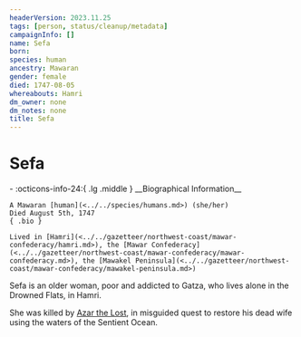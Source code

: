 ```yaml
---
headerVersion: 2023.11.25
tags: [person, status/cleanup/metadata]
campaignInfo: []
name: Sefa
born:
species: human
ancestry: Mawaran
gender: female
died: 1747-08-05
whereabouts: Hamri
dm_owner: none
dm_notes: none
title: Sefa
---
```

# Sefa
<div class="grid cards ext-narrow-margin ext-one-column" markdown>
- :octicons-info-24:{ .lg .middle } __Biographical Information__

    A Mawaran [human](<../../species/humans.md>) (she/her)  
    Died August 5th, 1747  
    { .bio }

    Lived in [Hamri](<../../gazetteer/northwest-coast/mawar-confederacy/hamri.md>), the [Mawar Confederacy](<../../gazetteer/northwest-coast/mawar-confederacy/mawar-confederacy.md>), the [Mawakel Peninsula](<../../gazetteer/northwest-coast/mawar-confederacy/mawakel-peninsula.md>)
</div>



Sefa is an older woman, poor and addicted to Gatza, who lives alone in the Drowned Flats, in Hamri. 


She was killed by [Azar the Lost](<./azar-the-lost.md>), in misguided quest to restore his dead wife using the waters of the Sentient Ocean. 
